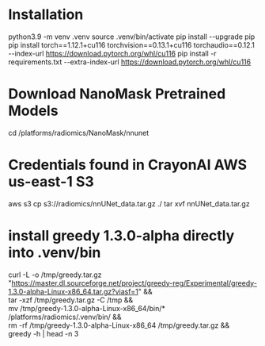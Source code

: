 # Installation
python3.9 -m venv .venv
source .venv/bin/activate
pip install --upgrade pip
pip install   torch==1.12.1+cu116   torchvision==0.13.1+cu116   torchaudio==0.12.1   --index-url https://download.pytorch.org/whl/cu116
pip install -r requirements.txt --extra-index-url https://download.pytorch.org/whl/cu116


# Download NanoMask Pretrained Models
cd /platforms/radiomics/NanoMask/nnunet

# Credentials found in CrayonAI AWS us-east-1 S3
aws s3 cp s3://radiomics/nnUNet_data.tar.gz ./
tar xvf nnUNet_data.tar.gz

# install greedy 1.3.0-alpha directly into .venv/bin
curl -L -o /tmp/greedy.tar.gz \
  "https://master.dl.sourceforge.net/project/greedy-reg/Experimental/greedy-1.3.0-alpha-Linux-x86_64.tar.gz?viasf=1" && \
tar -xzf /tmp/greedy.tar.gz -C /tmp && \
mv /tmp/greedy-1.3.0-alpha-Linux-x86_64/bin/* /platforms/radiomics/.venv/bin/ && \
rm -rf /tmp/greedy-1.3.0-alpha-Linux-x86_64 /tmp/greedy.tar.gz && \
greedy -h | head -n 3
